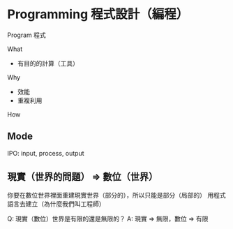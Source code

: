 # Programming 程式設計（編程）

Program 程式

What

- 有目的的計算（工具）

Why

- 效能
- 重複利用

How

## Mode

IPO: input, process, output

## 現實（世界的問題） => 數位（世界）

你要在數位世界裡面重建現實世界（部分的），所以只能是部分（局部的）
用程式語言去建立（為什麼我們叫工程師）

Q: 現實（數位）世界是有限的還是無限的？
A: 現實 => 無限，數位 => 有限
